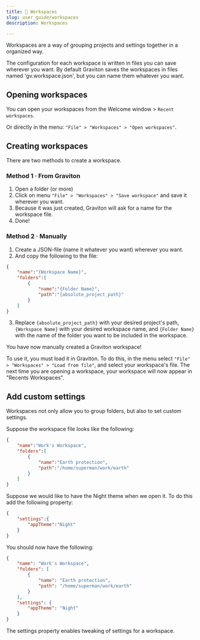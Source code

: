 ```yaml
---
title: 🍱 Workspaces
slug: user_guide/workspaces
description: Workspaces

---
```



Workspaces are a way of grouping projects and settings together in a organized way.

The configuration for each workspace is written in files you can save wherever you want. By default Graviton saves the workspaces in files named 'gv.workspace.json', but you can name them whatever you want.

## Opening workspaces
You can open your workspaces from the Welcome window > `Recent workspaces`.

Or directly in the menu: `"File" > "Workspaces" > "Open workspaces"`.


## Creating workspaces
There are two methods to create a workspace.

### Method 1 · From Graviton

1. Open a folder (or more)
2. Click on menu `"File" > "Workspaces" > "Save workspace"` and save it wherever you want.
3. Because it was just created, Graviton will ask for a name for the workspace file.
4. Done!

### Method 2 · Manually
1. Create a JSON-file (name it whatever you want) wherever you want.
2. And copy the following to the file:

```json
{
	"name":"{Workspace Name}",
	"folders":[
		{
			"name":"{Folder Name}",
			"path":"{absolute_project_path}"
		}
	]
}
```

3. Replace `{absolute_project_path}` with your desired project's path, `{Workspace Name}` with your desired workspace name, and `{Folder Name}` with the name of the folder you want to be included in the workspace.

You have now manually created a Graviton workspace! 

To use it, you must load it in Graviton. To do this, in the menu select `"File" > "Workspaces" > "Load from file"`, and select your workspace's file.
The next time you are opening a workspace, your workspace will now appear in "Recents Workspaces".


## Add custom settings
Workspaces not only allow you to group folders, but also to set custom settings.

Suppose the workspace file looks like the following:

```json
{
	"name":"Work's Workspace",
	"folders":[
		{
			"name":"Earth protection",
			"path":"/home/superman/work/earth"
		}
	]
}
```

Suppose we would like to have the Night theme when we open it. To do this add the following property:
```json
{
	"settings":{
		"appTheme":"Night"
	}
}
```
You should now have the following:
```json
{
	"name": "Work's Workspace",
	"folders": [
		{
			"name": "Earth protection",
			"path": "/home/superman/work/earth"
		}
	],
	"settings": {
		"appTheme": "Night"
	}
}
```

The settings property enables tweaking of settings for a workspace.